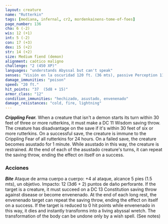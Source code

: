 ```yaml
---
layout: creature
name: "Rutterkin"
tags: [mediana, infernal, cr2, mordenkainens-tome-of-foes]
page_number: 136
cha: 6 (-2)
wis: 12 (+1)
int: 5 (-2)
con: 17 (+3)
dex: 15 (+2)
str: 14 (+2)
size: Medium fiend (demon)
alignment: caótico maligno
challenge: "2 (450 XP)"
languages: "understands Abyssal but can't speak"
senses: "Visión en la oscuridad 120 ft. (36 mts), passive Perception 11"
damage_immunities: "poison"
speed: "20 ft."
hit_points: "37  (5d8 + 15)"
armor_class: "12"
condition_immunities: "hechizado, asustado, envenenado"
damage_resistances: "cold, fire, lightning"
---
```


***Crippling Fear.*** When a creature that isn't a demon starts its turn within 30 feet of three or more rutterkins, it must make a DC 11 Wisdom saving throw. The creature has disadvantage on the save if it's within 30 feet of six or more rutterkins. On a successful save, the creature is immune to the Crippling Fear of all rutterkins for 24 hours. On a failed save, the creature becomes asustado for 1 minute. While asustado in this way, the creature is restrained. At the end of each of the asustado creature's turns, it can repeat the saving throw, ending the effect on itself on a success.

### Acciones

***Bite*** Ataque de arma cuerpo a cuerpo: +4 al ataque, alcance 5 pies (1.5 mts), un objetivo. Impacto: 12 (3d6 + 2) puntos de daño perforante. If the target is a creature, it must succeed on a DC 13 Constitution saving throw against disease or become envenenado. At the end of each long rest, the envenenado target can repeat the saving throw, ending the effect on itself on a success. If the target is reduced to 0 hit points while envenenado in this way, it dies and instantly transforms into a living abyssal wretch. The transformation of the body can be undone only by a wish spell. (See notes)
